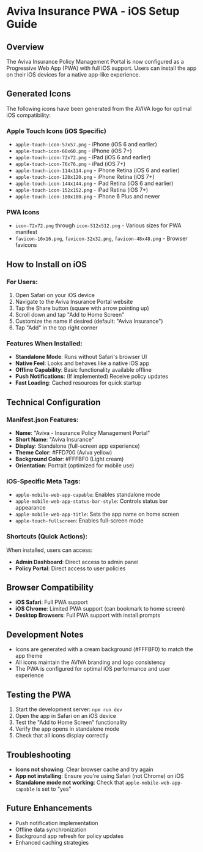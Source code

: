 # Aviva Insurance PWA - iOS Setup Guide

## Overview

The Aviva Insurance Policy Management Portal is now configured as a Progressive Web App (PWA) with full iOS support. Users can install the app on their iOS devices for a native app-like experience.

## Generated Icons

The following icons have been generated from the AVIVA logo for optimal iOS compatibility:

### Apple Touch Icons (iOS Specific)

- `apple-touch-icon-57x57.png` - iPhone (iOS 6 and earlier)
- `apple-touch-icon-60x60.png` - iPhone (iOS 7+)
- `apple-touch-icon-72x72.png` - iPad (iOS 6 and earlier)
- `apple-touch-icon-76x76.png` - iPad (iOS 7+)
- `apple-touch-icon-114x114.png` - iPhone Retina (iOS 6 and earlier)
- `apple-touch-icon-120x120.png` - iPhone Retina (iOS 7+)
- `apple-touch-icon-144x144.png` - iPad Retina (iOS 6 and earlier)
- `apple-touch-icon-152x152.png` - iPad Retina (iOS 7+)
- `apple-touch-icon-180x180.png` - iPhone 6 Plus and newer

### PWA Icons

- `icon-72x72.png` through `icon-512x512.png` - Various sizes for PWA manifest
- `favicon-16x16.png`, `favicon-32x32.png`, `favicon-48x48.png` - Browser favicons

## How to Install on iOS

### For Users:

1. Open Safari on your iOS device
2. Navigate to the Aviva Insurance Portal website
3. Tap the Share button (square with arrow pointing up)
4. Scroll down and tap "Add to Home Screen"
5. Customize the name if desired (default: "Aviva Insurance")
6. Tap "Add" in the top right corner

### Features When Installed:

- **Standalone Mode**: Runs without Safari's browser UI
- **Native Feel**: Looks and behaves like a native iOS app
- **Offline Capability**: Basic functionality available offline
- **Push Notifications**: (If implemented) Receive policy updates
- **Fast Loading**: Cached resources for quick startup

## Technical Configuration

### Manifest.json Features:

- **Name**: "Aviva - Insurance Policy Management Portal"
- **Short Name**: "Aviva Insurance"
- **Display**: Standalone (full-screen app experience)
- **Theme Color**: #FFD700 (Aviva yellow)
- **Background Color**: #FFFBF0 (Light cream)
- **Orientation**: Portrait (optimized for mobile use)

### iOS-Specific Meta Tags:

- `apple-mobile-web-app-capable`: Enables standalone mode
- `apple-mobile-web-app-status-bar-style`: Controls status bar appearance
- `apple-mobile-web-app-title`: Sets the app name on home screen
- `apple-touch-fullscreen`: Enables full-screen mode

### Shortcuts (Quick Actions):

When installed, users can access:

- **Admin Dashboard**: Direct access to admin panel
- **Policy Portal**: Direct access to user policies

## Browser Compatibility

- **iOS Safari**: Full PWA support
- **iOS Chrome**: Limited PWA support (can bookmark to home screen)
- **Desktop Browsers**: Full PWA support with install prompts

## Development Notes

- Icons are generated with a cream background (#FFFBF0) to match the app theme
- All icons maintain the AVIVA branding and logo consistency
- The PWA is configured for optimal iOS performance and user experience

## Testing the PWA

1. Start the development server: `npm run dev`
2. Open the app in Safari on an iOS device
3. Test the "Add to Home Screen" functionality
4. Verify the app opens in standalone mode
5. Check that all icons display correctly

## Troubleshooting

- **Icons not showing**: Clear browser cache and try again
- **App not installing**: Ensure you're using Safari (not Chrome) on iOS
- **Standalone mode not working**: Check that `apple-mobile-web-app-capable` is set to "yes"

## Future Enhancements

- Push notification implementation
- Offline data synchronization
- Background app refresh for policy updates
- Enhanced caching strategies
